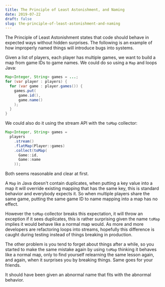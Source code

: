 ```yaml
---
title: The Principle of Least Astonishment, and Naming
date: 2019-07-22
draft: false
slug: the-principle-of-least-astonishment-and-naming
---
```


The Principle of Least Astonishment states that code should behave in
expected ways without hidden surprises. The following is an example of
how improperly named things will introduce bugs into systems.

Given a list of players, each player has multiple games, we want to
build a map from game IDs to game names. We could do so using a `Map`
and loops Java:

```java
Map<Integer, String> games = ...;
for (var player : players) {
  for (var game : player.games()) {
    games.put(
      game.id(),
      game.name()
    );
  }
}
```

We could also do it using the stream API with the `toMap` collector:

```java
Map<Integer, String> games =
  players
    .stream()
    .flatMap(Player::games)
    .collect(toMap(
      Game::id,
      Game::name
    ));
```

Both seems reasonable and clear at first.

A `Map` in Java doesn't contain duplicates, when putting a key value
into a map it will override existing mapping that has the same key,
this is standard behavior and everybody expects it. So when multiple
players share the same game, putting the same game ID to name mapping
into a map has no effect.

However the `toMap` collector breaks this expectation, it will throw
an exception if it sees duplicates, this is rather surprising given
the name `toMap` implies it would behave like a normal map would. As
more and more developers are refactoring loops into streams, hopefully
this difference is caught during testing instead of things breaking in
production.

The other problem is you tend to forget about things after a while, so
you started to make the same mistake again by using `toMap` thinking
it behaves like a normal map, only to find yourself relearning the
same lesson again, and again, when it surprises you by breaking
things. Same goes for your friends.

It should have been given an abnormal name that fits with the abnormal
behavior.
